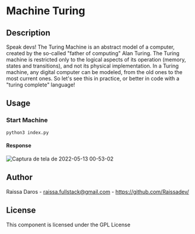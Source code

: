 # Machine Turing

## Description

Speak devs! The Turing Machine is an abstract model of a computer, created by the so-called "father of computing" Alan Turing. The Turing machine is restricted only to the logical aspects of its operation (memory, states and transitions), and not its physical implementation. In a Turing machine, any digital computer can be modeled, from the old ones to the most current ones.
So let's see this in practice, or better in code with a "turing complete" language!

## Usage

### Start Machine
```shell
python3 index.py
```
#### Response

![Captura de tela de 2022-05-13 00-53-02](https://user-images.githubusercontent.com/82960240/168209011-9c3fcdfc-3600-4cbe-a17d-3b59cbe68619.png)

## Author
Raissa Daros - raissa.fullstack@gmail.com - https://github.com/Raissadev/

## License
This component is licensed under the GPL License


